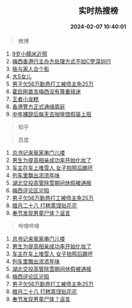 <div align="center"><h2>实时热搜榜</h2><h4>2024-02-07 10:40:01</h4></div>

> 微博  

1. [9岁小糯米近照](https://s.weibo.com/weibo?q=9%E5%B2%81%E5%B0%8F%E7%B3%AF%E7%B1%B3%E8%BF%91%E7%85%A7&t=31&band_rank=1&Refer=top)<br />
2. [梅西香港行主办方处理方式不如C罗深圳行](https://s.weibo.com/weibo?q=%23%E6%A2%85%E8%A5%BF%E9%A6%99%E6%B8%AF%E8%A1%8C%E4%B8%BB%E5%8A%9E%E6%96%B9%E5%A4%84%E7%90%86%E6%96%B9%E5%BC%8F%E4%B8%8D%E5%A6%82C%E7%BD%97%E6%B7%B1%E5%9C%B3%E8%A1%8C%23&t=31&band_rank=2&Refer=top)<br />
3. [我与家人合个影](https://s.weibo.com/weibo?q=%23%E6%88%91%E4%B8%8E%E5%AE%B6%E4%BA%BA%E5%90%88%E4%B8%AA%E5%BD%B1%23&t=31&band_rank=3&Refer=top)<br />
4. [大S女儿](https://s.weibo.com/weibo?q=%E5%A4%A7S%E5%A5%B3%E5%84%BF&t=31&band_rank=4&Refer=top)<br />
5. [男子欠56万勤恳打工被债主免25万](https://s.weibo.com/weibo?q=%23%E7%94%B7%E5%AD%90%E6%AC%A056%E4%B8%87%E5%8B%A4%E6%81%B3%E6%89%93%E5%B7%A5%E8%A2%AB%E5%80%BA%E4%B8%BB%E5%85%8D25%E4%B8%87%23&t=31&band_rank=5&Refer=top)<br />
6. [霍启刚直言梅西没有尊重球迷](https://s.weibo.com/weibo?q=%23%E9%9C%8D%E5%90%AF%E5%88%9A%E7%9B%B4%E8%A8%80%E6%A2%85%E8%A5%BF%E6%B2%A1%E6%9C%89%E5%B0%8A%E9%87%8D%E7%90%83%E8%BF%B7%23&t=31&band_rank=6&Refer=top)<br />
7. [王者小龙糕](https://s.weibo.com/weibo?q=%E7%8E%8B%E8%80%85%E5%B0%8F%E9%BE%99%E7%B3%95&t=31&band_rank=7&Refer=top)<br />
8. [香港警方正式通缉周庭](https://s.weibo.com/weibo?q=%23%E9%A6%99%E6%B8%AF%E8%AD%A6%E6%96%B9%E6%AD%A3%E5%BC%8F%E9%80%9A%E7%BC%89%E5%91%A8%E5%BA%AD%23&t=31&band_rank=8&Refer=top)<br />
9. [中年裸辞后每天去咖啡馆假装上班](https://s.weibo.com/weibo?q=%23%E4%B8%AD%E5%B9%B4%E8%A3%B8%E8%BE%9E%E5%90%8E%E6%AF%8F%E5%A4%A9%E5%8E%BB%E5%92%96%E5%95%A1%E9%A6%86%E5%81%87%E8%A3%85%E4%B8%8A%E7%8F%AD%23&t=31&band_rank=9&Refer=top)<br />

> 知乎  


> 百度  

1. [总书记来我家串门儿喽](https://www.baidu.com/s?wd=%E6%80%BB%E4%B9%A6%E8%AE%B0%E6%9D%A5%E6%88%91%E5%AE%B6%E4%B8%B2%E9%97%A8%E5%84%BF%E5%96%BD&sa=fyb_news&rsv_dl=fyb_news)<br />
2. [男生为提高相亲成功率开始化妆了](https://www.baidu.com/s?wd=%E7%94%B7%E7%94%9F%E4%B8%BA%E6%8F%90%E9%AB%98%E7%9B%B8%E4%BA%B2%E6%88%90%E5%8A%9F%E7%8E%87%E5%BC%80%E5%A7%8B%E5%8C%96%E5%A6%86%E4%BA%86&sa=fyb_news&rsv_dl=fyb_news)<br />
3. [车主在车上堆雪人 女子拍照后踢坏](https://www.baidu.com/s?wd=%E8%BD%A6%E4%B8%BB%E5%9C%A8%E8%BD%A6%E4%B8%8A%E5%A0%86%E9%9B%AA%E4%BA%BA+%E5%A5%B3%E5%AD%90%E6%8B%8D%E7%85%A7%E5%90%8E%E8%B8%A2%E5%9D%8F&sa=fyb_news&rsv_dl=fyb_news)<br />
4. [列车里飘出浓浓年味](https://www.baidu.com/s?wd=%E5%88%97%E8%BD%A6%E9%87%8C%E9%A3%98%E5%87%BA%E6%B5%93%E6%B5%93%E5%B9%B4%E5%91%B3&sa=fyb_news&rsv_dl=fyb_news)<br />
5. [湖北交投高管除雪期间休假被通报](https://www.baidu.com/s?wd=%E6%B9%96%E5%8C%97%E4%BA%A4%E6%8A%95%E9%AB%98%E7%AE%A1%E9%99%A4%E9%9B%AA%E6%9C%9F%E9%97%B4%E4%BC%91%E5%81%87%E8%A2%AB%E9%80%9A%E6%8A%A5&sa=fyb_news&rsv_dl=fyb_news)<br />
6. [梅西评论区沦陷](https://www.baidu.com/s?wd=%E6%A2%85%E8%A5%BF%E8%AF%84%E8%AE%BA%E5%8C%BA%E6%B2%A6%E9%99%B7&sa=fyb_news&rsv_dl=fyb_news)<br />
7. [男子欠56万勤恳打工被债主免25万](https://www.baidu.com/s?wd=%E7%94%B7%E5%AD%90%E6%AC%A056%E4%B8%87%E5%8B%A4%E6%81%B3%E6%89%93%E5%B7%A5%E8%A2%AB%E5%80%BA%E4%B8%BB%E5%85%8D25%E4%B8%87&sa=fyb_news&rsv_dl=fyb_news)<br />
8. [腊月二十八 打糕蒸馍贴花花](https://www.baidu.com/s?wd=%E8%85%8A%E6%9C%88%E4%BA%8C%E5%8D%81%E5%85%AB+%E6%89%93%E7%B3%95%E8%92%B8%E9%A6%8D%E8%B4%B4%E8%8A%B1%E8%8A%B1&sa=fyb_news&rsv_dl=fyb_news)<br />
9. [奉节发现男童尸体？谣言](https://www.baidu.com/s?wd=%E5%A5%89%E8%8A%82%E5%8F%91%E7%8E%B0%E7%94%B7%E7%AB%A5%E5%B0%B8%E4%BD%93%EF%BC%9F%E8%B0%A3%E8%A8%80&sa=fyb_news&rsv_dl=fyb_news)<br />

> 哔哩哔哩  

1. [总书记来我家串门儿喽](https://www.baidu.com/s?wd=%E6%80%BB%E4%B9%A6%E8%AE%B0%E6%9D%A5%E6%88%91%E5%AE%B6%E4%B8%B2%E9%97%A8%E5%84%BF%E5%96%BD&sa=fyb_news&rsv_dl=fyb_news)<br />
2. [男生为提高相亲成功率开始化妆了](https://www.baidu.com/s?wd=%E7%94%B7%E7%94%9F%E4%B8%BA%E6%8F%90%E9%AB%98%E7%9B%B8%E4%BA%B2%E6%88%90%E5%8A%9F%E7%8E%87%E5%BC%80%E5%A7%8B%E5%8C%96%E5%A6%86%E4%BA%86&sa=fyb_news&rsv_dl=fyb_news)<br />
3. [车主在车上堆雪人 女子拍照后踢坏](https://www.baidu.com/s?wd=%E8%BD%A6%E4%B8%BB%E5%9C%A8%E8%BD%A6%E4%B8%8A%E5%A0%86%E9%9B%AA%E4%BA%BA+%E5%A5%B3%E5%AD%90%E6%8B%8D%E7%85%A7%E5%90%8E%E8%B8%A2%E5%9D%8F&sa=fyb_news&rsv_dl=fyb_news)<br />
4. [列车里飘出浓浓年味](https://www.baidu.com/s?wd=%E5%88%97%E8%BD%A6%E9%87%8C%E9%A3%98%E5%87%BA%E6%B5%93%E6%B5%93%E5%B9%B4%E5%91%B3&sa=fyb_news&rsv_dl=fyb_news)<br />
5. [湖北交投高管除雪期间休假被通报](https://www.baidu.com/s?wd=%E6%B9%96%E5%8C%97%E4%BA%A4%E6%8A%95%E9%AB%98%E7%AE%A1%E9%99%A4%E9%9B%AA%E6%9C%9F%E9%97%B4%E4%BC%91%E5%81%87%E8%A2%AB%E9%80%9A%E6%8A%A5&sa=fyb_news&rsv_dl=fyb_news)<br />
6. [梅西评论区沦陷](https://www.baidu.com/s?wd=%E6%A2%85%E8%A5%BF%E8%AF%84%E8%AE%BA%E5%8C%BA%E6%B2%A6%E9%99%B7&sa=fyb_news&rsv_dl=fyb_news)<br />
7. [男子欠56万勤恳打工被债主免25万](https://www.baidu.com/s?wd=%E7%94%B7%E5%AD%90%E6%AC%A056%E4%B8%87%E5%8B%A4%E6%81%B3%E6%89%93%E5%B7%A5%E8%A2%AB%E5%80%BA%E4%B8%BB%E5%85%8D25%E4%B8%87&sa=fyb_news&rsv_dl=fyb_news)<br />
8. [腊月二十八 打糕蒸馍贴花花](https://www.baidu.com/s?wd=%E8%85%8A%E6%9C%88%E4%BA%8C%E5%8D%81%E5%85%AB+%E6%89%93%E7%B3%95%E8%92%B8%E9%A6%8D%E8%B4%B4%E8%8A%B1%E8%8A%B1&sa=fyb_news&rsv_dl=fyb_news)<br />
9. [奉节发现男童尸体？谣言](https://www.baidu.com/s?wd=%E5%A5%89%E8%8A%82%E5%8F%91%E7%8E%B0%E7%94%B7%E7%AB%A5%E5%B0%B8%E4%BD%93%EF%BC%9F%E8%B0%A3%E8%A8%80&sa=fyb_news&rsv_dl=fyb_news)<br />

